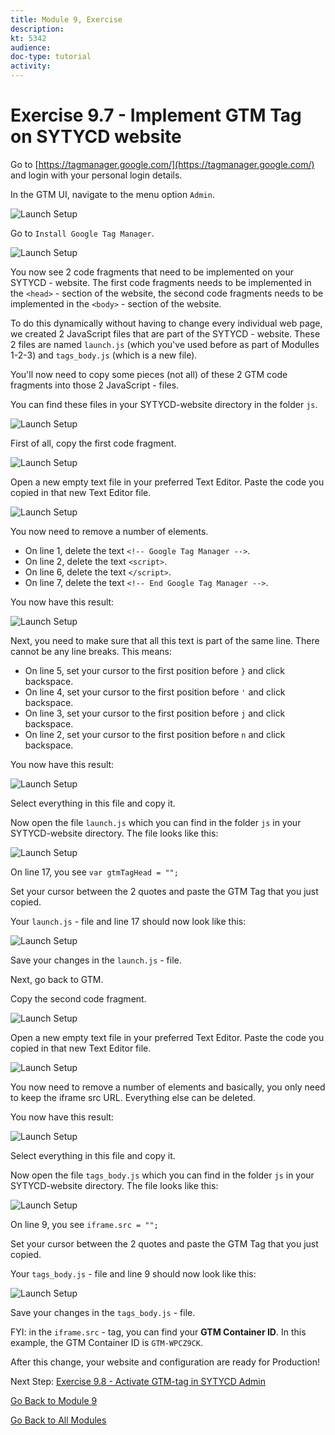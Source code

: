 ```yaml
---
title: Module 9, Exercise
description: 
kt: 5342
audience: 
doc-type: tutorial
activity: 
---
```


# Exercise 9.7 - Implement GTM Tag on SYTYCD website

Go to [https://tagmanager.google.com/](https://tagmanager.google.com/) and login with your personal login details.

In the GTM UI, navigate to the menu option ``Admin``.

![Launch Setup](./images/gtmadmin.png)

Go to ``Install Google Tag Manager``.

![Launch Setup](./images/gtminstall.png)

You now see 2 code fragments that need to be implemented on your SYTYCD - website.
The first code fragments needs to be implemented in the ``<head>`` - section of the website, the second code fragments needs to be implemented in the ``<body>`` - section of the website.

To do this dynamically without having to change every individual web page, we created 2 JavaScript files that are part of the SYTYCD - website. These 2 files are named ``launch.js`` (which you've used before as part of Modulles 1-2-3) and ``tags_body.js`` (which is a new file).

You'll now need to copy some pieces (not all) of these 2 GTM code fragments into those 2 JavaScript - files.

You can find these files in your SYTYCD-website directory in the folder ``js``.

![Launch Setup](./images/gtmjs.png)

First of all, copy the first code fragment.

![Launch Setup](./images/gtmjs1.png)

Open a new empty text file in your preferred Text Editor. Paste the code you copied in that new Text Editor file.

![Launch Setup](./images/gtmjstxt1.png)

You now need to remove a number of elements.

* On line 1, delete the text ``<!-- Google Tag Manager -->``.
* On line 2, delete the text ``<script>``.
* On line 6, delete the text ``</script>``.
* On line 7, delete the text ``<!-- End Google Tag Manager -->``.

You now have this result:

![Launch Setup](./images/gtmjstxtedit1.png)

Next, you need to make sure that all this text is part of the same line. There cannot be any line breaks.
This means:

* On line 5, set your cursor to the first position before ``}`` and click backspace.
* On line 4, set your cursor to the first position before ``'`` and click backspace.
* On line 3, set your cursor to the first position before ``j`` and click backspace.
* On line 2, set your cursor to the first position before ``n`` and click backspace.

You now have this result:

![Launch Setup](./images/gtmjstxtedit2.png)

Select everything in this file and copy it.

Now open the file ``launch.js`` which you can find in the folder ``js`` in your SYTYCD-website directory. The file looks like this:

![Launch Setup](./images/gtmjstxteditlaunchjs.png)

On line 17, you see ``var gtmTagHead = "";``

Set your cursor between the 2 quotes and paste the GTM Tag that you just copied.

Your ``launch.js`` - file and line 17 should now look like this:

![Launch Setup](./images/gtmjstxteditlaunchjsok.png)

Save your changes in the ``launch.js`` - file.

Next, go back to GTM.

Copy the second code fragment.

![Launch Setup](./images/gtmjs2.png)

Open a new empty text file in your preferred Text Editor. Paste the code you copied in that new Text Editor file.

![Launch Setup](./images/gtmjstxtiframe.png)

You now need to remove a number of elements and basically, you only need to keep the iframe src URL. Everything else can be deleted.

You now have this result:

![Launch Setup](./images/gtmjstxtiframeedit1.png)

Select everything in this file and copy it.

Now open the file ``tags_body.js`` which you can find in the folder ``js`` in your SYTYCD-website directory. The file looks like this:

![Launch Setup](./images/gtmjstxtedittagsbody.png)

On line 9, you see ``iframe.src = "";``

Set your cursor between the 2 quotes and paste the GTM Tag that you just copied.

Your ``tags_body.js`` - file and line 9 should now look like this:

![Launch Setup](./images/gtmjstxtedittagsbodyok.png)

Save your changes in the ``tags_body.js`` - file.

FYI: in the ``iframe.src`` - tag, you can find your **GTM Container ID**. In this example, the GTM Container ID is ``GTM-WPCZ9CK``.

After this change, your website and configuration are ready for Production!

Next Step: [Exercise 9.8 - Activate GTM-tag in SYTYCD Admin](./ex8.md)

[Go Back to Module 9](./data-ingestion-using-google-tag-manager-and-google-analytics.md)

[Go Back to All Modules](../../README.md)
